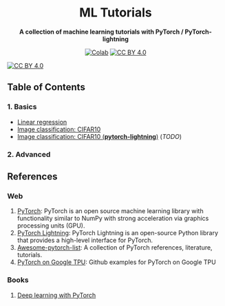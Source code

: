 <div align="center">
  
# ML Tutorials

**A collection of machine learning tutorials with PyTorch / PyTorch-lightning**

[![Colab](https://colab.research.google.com/assets/colab-badge.svg)](https://colab.research.google.com/github/lento234/ml-tutorials/blob/main/index.ipynb)
[![CC BY 4.0][cc-by-shield]][cc-by]
</div>

[![CC BY 4.0][cc-by-image]][cc-by]

## Table of Contents

### 1. Basics

- [Linear regression](01-basics/linear_regression.ipynb)
- [Image classification: CIFAR10](01-basics/CIFAR10.ipynb)
- [Image classification: CIFAR10 (**pytorch-lightning**)](01-basics/CIFAR10_pytorch_lightning.ipynb) (*TODO*)

### 2. Advanced

## References

### Web 

1. [PyTorch](https://pytorch.org): PyTorch is an open source machine learning library with functionality similar to NumPy with strong acceleration via graphics processing units (GPU).
2. [PyTorch Lightning](https://www.pytorchlightning.ai): PyTorch Lightning is an open-source Python library that provides a high-level interface for PyTorch.
3. [Awesome-pytorch-list](https://github.com/bharathgs/Awesome-pytorch-list): A collection of PyTorch references, literature, tutorials.
4. [PyTorch on Google TPU](https://github.com/pytorch/xla): Github examples for PyTorch on Google TPU

### Books

1. [Deep learning with PyTorch](https://www.manning.com/books/deep-learning-with-pytorch)

[cc-by]: http://creativecommons.org/licenses/by/4.0/
[cc-by-image]: https://i.creativecommons.org/l/by/4.0/88x31.png
[cc-by-shield]: https://img.shields.io/badge/License-CC%20BY%204.0-lightgrey.svg
